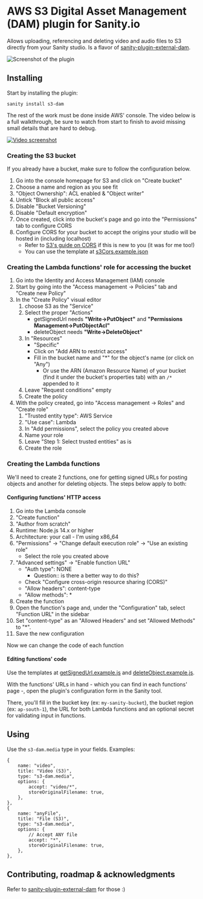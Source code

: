# AWS S3 Digital Asset Management (DAM) plugin for Sanity.io

Allows uploading, referencing and deleting video and audio files to S3 directly from your Sanity studio. Is a flavor of [sanity-plugin-external-dam](https://github.com/hdoro/sanity-plugin-external-dam).

![Screenshot of the plugin](https://raw.githubusercontent.com/hdoro/sanity-plugin-external-dam/main/screenshots.png)

## Installing

Start by installing the plugin:

`sanity install s3-dam`

The rest of the work must be done inside AWS' console. The video below is a full walkthrough, be sure to watch from start to finish to avoid missing small details that are hard to debug.

[![Video screenshot](https://img.youtube.com/vi/Aokoz4j4Dzo/0.jpg)](https://www.youtube.com/watch?v=Aokoz4j4Dzo)

### Creating the S3 bucket

If you already have a bucket, make sure to follow the configuration below. 

1. Go into the console homepage for S3 and click on "Create bucket"
1. Choose a name and region as you see fit
1. "Object Ownership": ACL enabled & "Object writer"
1. Untick "Block all public access"
1. Disable "Bucket Versioning"
1. Disable "Default encryption"
1. Once created, click into the bucket's page and go into the "Permissions" tab to configure CORS
1. Configure CORS for your bucket to accept the origins your studio will be hosted in (including localhost)
    - Refer to [S3's guide on CORS](https://docs.aws.amazon.com/AmazonS3/latest/userguide/enabling-cors-examples.html) if this is new to you (it was for me too!)
    - You can use the template at [s3Cors.example.json](https://github.com/hdoro/sanity-plugin-external-dam/blob/main/packages/aws/s3Cors.example.json)

### Creating the Lambda functions' role for accessing the bucket

1. Go into the Identity and Access Management (IAM) console
1. Start by going into the "Access management -> Policies" tab and "Create new Policy"
1. In the "Create Policy" visual editor
    1. choose S3 as the "Service"
    1. Select the proper "Actions"
        - getSignedUrl needs **"Write->PutObject"** and **"Permissions Management->PutObjectAcl"**
        - deleteObject needs **"Write->DeleteObject"**
    1. In "Resources"
        - "Specific"
        - Click on "Add ARN to restrict access"
        - Fill in the bucket name and "*" for the object's name (or click on "Any")
            - Or use the ARN (Amazon Resource Name) of your bucket (find it under the bucket's properties tab) with an `/*` appended to it
    1. Leave "Request conditions" empty
    1. Create the policy
1. With the policy created, go into "Access management -> Roles" and "Create role"
    1. "Trusted entity type": AWS Service
    1. "Use case":  Lambda
    1. In "Add permissions", select the policy you created above
    1. Name your role
    1. Leave "Step 1: Select trusted entities" as is
    1. Create the role

### Creating the Lambda functions

We'll need to create 2 functions, one for getting signed URLs for posting objects and another for deleting objects. The steps below apply to both:

#### Configuring functions' HTTP access

1. Go into the Lambda console
1. "Create function"
1. "Author from scratch"
1. Runtime: Node.js 14.x or higher
1. Architecture: your call - I'm using x86_64
1. "Permissions" -> "Change default execution role" -> "Use an existing role"
    - Select the role you created above
1. "Advanced settings" -> "Enable function URL"
    - "Auth type": NONE
        - Question:: is there a better way to do this?
    - Check "Configure cross-origin resource sharing (CORS)"
    - "Allow headers": content-type
    - "Allow methods": *
1. Create the function
1. Open the function's page and, under the "Configuration" tab, select "Function URL" in the sidebar
1. Set "content-type" as an "Allowed Headers" and set "Allowed Methods" to "*".
1. Save the new configuration

Now we can change the code of each function

#### Editing functions' code

Use the templates at [getSignedUrl.example.js](https://github.com/hdoro/sanity-plugin-external-dam/blob/main/packages/aws/getSignedUrl.example.js) and [deleteObject.example.js](https://github.com/hdoro/sanity-plugin-external-dam/blob/main/packages/aws/deleteObject.example.js).

With the functions' URLs in hand - which you can find in each functions' page -, open the plugin's configuration form in the Sanity tool.

There, you'll fill in the bucket key (ex: `my-sanity-bucket`), the bucket region (ex: `ap-south-1`), the URL for both Lambda functions and an optional secret for validating input in functions.

## Using

Use the `s3-dam.media` type in your fields. Examples:

```
{
    name: "video",
    title: "Video (S3)",
    type: "s3-dam.media",
    options: {
        accept: "video/*",
        storeOriginalFilename: true,
    },
},
{
    name: "anyFile",
    title: "File (S3)",
    type: "s3-dam.media",
    options: {
        // Accept ANY file
        accept: "*",
        storeOriginalFilename: true,
    },
},
```

## Contributing, roadmap & acknowledgments

Refer to [sanity-plugin-external-dam](https://github.com/hdoro/sanity-plugin-external-dam) for those :)